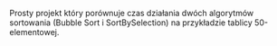 Prosty projekt który porównuje czas działania dwóch algorytmów sortowania (Bubble Sort i SortBySelection) na przykładzie tablicy 50-elementowej.
